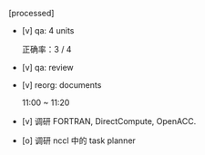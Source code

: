 [processed]

* [v] qa: 4 units

    正确率：3 / 4

* [v] qa: review

* [v] reorg: documents

    11:00 ~ 11:20

* [v] 调研 FORTRAN, DirectCompute, OpenACC.

* [o] 调研 nccl 中的 task planner

